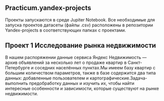 
  ## Practicum.yandex-projects
Проекты запускаются в среде Jupiter Notebook. Все необходимые для запуска проектов датасеты (файлы .csv) расположены в репозитории Yandex-projects в соответствующих папках с проектами.
## Проект 1 Исследование рынка недвижимости
В нашем распоряжении данные сервиса Яндекс Недвижимость — архив объявлений за несколько лет о продаже квартир в Санкт-Петербурге и соседних населённых пунктах.Мы имеем базу квартир с большим количеством параметров, также в базе содержится два типа данных: добавленные пользователем и картографические.Задача- выполнить предобработку данных и изучить их, чтобы найти интересные особенности и зависимости, которые существуют на рынке недвижимости.
